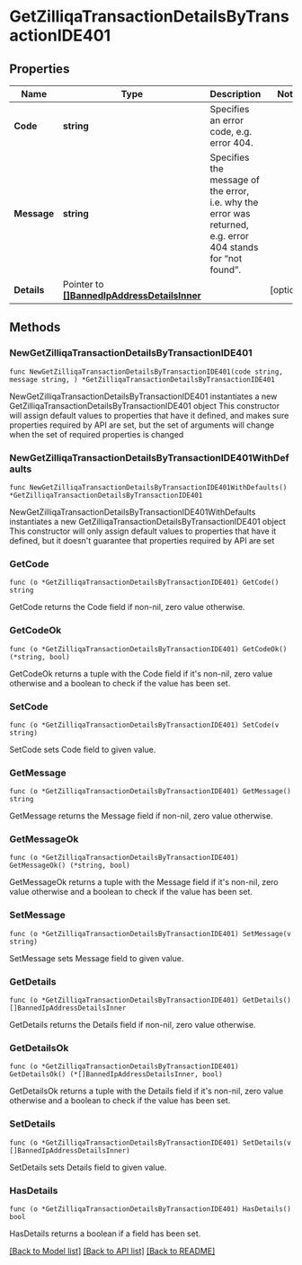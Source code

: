 # GetZilliqaTransactionDetailsByTransactionIDE401

## Properties

Name | Type | Description | Notes
------------ | ------------- | ------------- | -------------
**Code** | **string** | Specifies an error code, e.g. error 404. | 
**Message** | **string** | Specifies the message of the error, i.e. why the error was returned, e.g. error 404 stands for “not found”. | 
**Details** | Pointer to [**[]BannedIpAddressDetailsInner**](BannedIpAddressDetailsInner.md) |  | [optional] 

## Methods

### NewGetZilliqaTransactionDetailsByTransactionIDE401

`func NewGetZilliqaTransactionDetailsByTransactionIDE401(code string, message string, ) *GetZilliqaTransactionDetailsByTransactionIDE401`

NewGetZilliqaTransactionDetailsByTransactionIDE401 instantiates a new GetZilliqaTransactionDetailsByTransactionIDE401 object
This constructor will assign default values to properties that have it defined,
and makes sure properties required by API are set, but the set of arguments
will change when the set of required properties is changed

### NewGetZilliqaTransactionDetailsByTransactionIDE401WithDefaults

`func NewGetZilliqaTransactionDetailsByTransactionIDE401WithDefaults() *GetZilliqaTransactionDetailsByTransactionIDE401`

NewGetZilliqaTransactionDetailsByTransactionIDE401WithDefaults instantiates a new GetZilliqaTransactionDetailsByTransactionIDE401 object
This constructor will only assign default values to properties that have it defined,
but it doesn't guarantee that properties required by API are set

### GetCode

`func (o *GetZilliqaTransactionDetailsByTransactionIDE401) GetCode() string`

GetCode returns the Code field if non-nil, zero value otherwise.

### GetCodeOk

`func (o *GetZilliqaTransactionDetailsByTransactionIDE401) GetCodeOk() (*string, bool)`

GetCodeOk returns a tuple with the Code field if it's non-nil, zero value otherwise
and a boolean to check if the value has been set.

### SetCode

`func (o *GetZilliqaTransactionDetailsByTransactionIDE401) SetCode(v string)`

SetCode sets Code field to given value.


### GetMessage

`func (o *GetZilliqaTransactionDetailsByTransactionIDE401) GetMessage() string`

GetMessage returns the Message field if non-nil, zero value otherwise.

### GetMessageOk

`func (o *GetZilliqaTransactionDetailsByTransactionIDE401) GetMessageOk() (*string, bool)`

GetMessageOk returns a tuple with the Message field if it's non-nil, zero value otherwise
and a boolean to check if the value has been set.

### SetMessage

`func (o *GetZilliqaTransactionDetailsByTransactionIDE401) SetMessage(v string)`

SetMessage sets Message field to given value.


### GetDetails

`func (o *GetZilliqaTransactionDetailsByTransactionIDE401) GetDetails() []BannedIpAddressDetailsInner`

GetDetails returns the Details field if non-nil, zero value otherwise.

### GetDetailsOk

`func (o *GetZilliqaTransactionDetailsByTransactionIDE401) GetDetailsOk() (*[]BannedIpAddressDetailsInner, bool)`

GetDetailsOk returns a tuple with the Details field if it's non-nil, zero value otherwise
and a boolean to check if the value has been set.

### SetDetails

`func (o *GetZilliqaTransactionDetailsByTransactionIDE401) SetDetails(v []BannedIpAddressDetailsInner)`

SetDetails sets Details field to given value.

### HasDetails

`func (o *GetZilliqaTransactionDetailsByTransactionIDE401) HasDetails() bool`

HasDetails returns a boolean if a field has been set.


[[Back to Model list]](../README.md#documentation-for-models) [[Back to API list]](../README.md#documentation-for-api-endpoints) [[Back to README]](../README.md)



